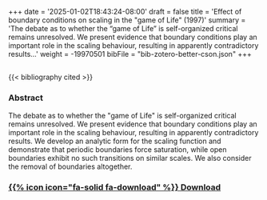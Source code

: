 +++
date = '2025-01-02T18:43:24-08:00'
draft = false
title = 'Effect of boundary conditions on scaling in the "game of Life" (1997)'
summary = 'The debate as to whether the “game of Life” is self-organized critical remains unresolved. We present evidence that boundary conditions play an important role in the scaling behaviour, resulting in apparently contradictory results...'
weight = -19970501
bibFile = "bib-zotero-better-cson.json"
+++
<!-- Must include "bib" in filename: https://labs.loupbrun.ca/hugo-cite/usage/ -->


## 

<!--  
{{< cite "blokEffect1997" >}}
 -->
{{< bibliography cited >}}


### Abstract

The debate as to whether the "game of Life" is self-organized critical remains unresolved. We present evidence that boundary conditions play an important role in the scaling behaviour, resulting in apparently contradictory results. We develop an analytic form for the scaling function and demonstrate that periodic boundaries force saturation, while open boundaries exhibit no such transitions on similar scales. We also consider the removal of boundaries altogether.  


### [{{% icon icon="fa-solid fa-download" %}} Download](../blok97.pdf)
